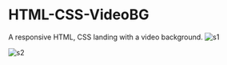 # HTML-CSS-VideoBG
A responsive HTML, CSS landing with a video background. 
![s1](https://user-images.githubusercontent.com/75640953/104227047-c8fb9a00-546e-11eb-8c3d-1c9c329ec6c8.PNG)


![s2](https://user-images.githubusercontent.com/75640953/104227049-cb5df400-546e-11eb-89ff-ce833aae2a26.PNG)
